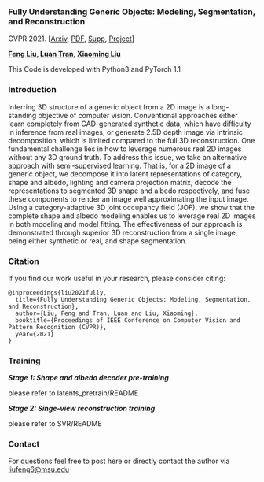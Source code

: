 ### Fully Understanding Generic Objects: Modeling, Segmentation, and Reconstruction 

CVPR 2021. [[Arxiv](https://arxiv.org/abs/2104.00858), [PDF](http://cvlab.cse.msu.edu/pdfs/liu_tran_liu_cvpr2021.pdf), [Supp](http://cvlab.cse.msu.edu/pdfs/liu_tran_liu_cvpr2021_supp.pdf), [Project](http://cvlab.cse.msu.edu/project-fully3dobject.html)]

**[Feng Liu](https://zobject.org/),  [Luan Tran](http://www.cse.msu.edu/~tranluan/),  [Xiaoming Liu](http://cvlab.cse.msu.edu/pages/people.html)**

This Code is developed with Python3 and PyTorch 1.1

### Introduction

Inferring 3D structure of a generic object from a 2D image is a long-standing objective of computer vision. Conventional approaches either learn completely from CAD-generated synthetic data, which have difficulty in inference from real images, or generate 2.5D depth image via intrinsic decomposition, which is limited compared to the full 3D reconstruction. One fundamental challenge lies in how to leverage numerous real 2D images without any 3D ground truth. To address this issue, we take an alternative approach with semi-supervised learning. That is, for a 2D image of a generic object, we decompose it into latent representations of category, shape and albedo, lighting and camera projection matrix, decode the representations to segmented 3D shape and albedo respectively, and fuse these components to render an image well approximating the input image. Using a category-adaptive 3D joint occupancy field (JOF), we show that the complete shape and albedo modeling enables us to leverage real 2D images in both modeling and model fitting. The effectiveness of our approach is demonstrated through superior 3D reconstruction from a single image, being either synthetic or real, and shape segmentation.

### Citation

If you find our work useful in your research, please consider citing:

	@inproceedings{liu2021fully,
	  title={Fully Understanding Generic Objects: Modeling, Segmentation, and Reconstruction},
	  author={Liu, Feng and Tran, Luan and Liu, Xiaoming},
	  booktitle={Proceedings of IEEE Conference on Computer Vision and Pattern Recognition (CVPR)},
	  year={2021}
	}

### Training

***Stage 1: Shape and albedo decoder pre-training***

please refer to latents_pretrain/README

***Stage 2: Singe-view reconstruction training***

please refer to SVR/README

### Contact

For questions feel free to post here or directly contact the author via liufeng6@msu.edu

